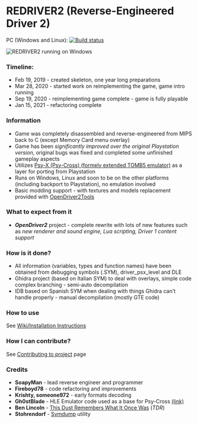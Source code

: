 # REDRIVER2 (Reverse-Engineered Driver 2)

PC (Windows and Linux):
[![Build status](https://ci.appveyor.com/api/projects/status/9abepvls6jexapqy/branch/master?svg=true)](https://ci.appveyor.com/project/SoapyMan/redriver2-10jm8/branch/master)

![REDRIVER2 running on Windows](https://i.ibb.co/2q1pp06/red2.png)

### Timeline: 
- Feb 19, 2019 - created skeleton, one year long preparations
- Mar 28, 2020 - started work on reimplementing the game, game intro running
- Sep 19, 2020 - reimplementing game complete - game is fully playable
- Jan 15, 2021 - refactoring complete

### Information
- Game was completely disassembled and reverse-engineered from MIPS back to C (except Memory Card menu overlay)
- Game has been *significantly improved over the original Playstation version*, original bugs was fixed and completed some unfinished gameplay aspects
- Utilizes [Psy-X (Psy-Cross) (formely extended TOMB5 emulator)](https://github.com/OpenDriver2/REDRIVER2/tree/master/src_rebuild/PsyX) as a layer for porting from Playstation
- Runs on Windows, Linux and soon to be on the other platforms (including backport to Playstation), no emulation involved
- Basic modding support - with textures and models replacement provided with [OpenDriver2Tools](https://github.com/OpenDriver2/OpenDriver2Tools)

### What to expect from it
- ***OpenDriver2*** project - complete rewrite with lots of new features such as *new renderer and sound engine, Lua scripting, Driver 1 content support*

### How is it done?
- All information (variables, types and function names) have been obtained from debugging symbols (.SYM), driver_psx_level and DLE
- Ghidra project (based on Italian SYM) to deal with overlays, simple code complex branching - semi-auto decompilation
- IDB based on Spanish SYM when dealing with things Ghidra can't handle properly - manual decompilation (mostly GTE code)

### How to use
See [Wiki/Installation Instructions](https://github.com/OpenDriver2/REDRIVER2/wiki/Installation-instructions)

### How I can contribute?
See [Contributing to project](https://github.com/OpenDriver2/REDRIVER2/wiki/Contributing-to-project) page

### Credits
- **SoapyMan** - lead reverse engineer and programmer
- **Fireboyd78** - code refactoring and improvements
- **Krishty, someone972** - early formats decoding
- **Gh0stBlade** - HLE Emulator code used as a base for Psy-Cross [(link)](https://github.com/TOMB5/TOMB5/tree/master/EMULATOR)
- **Ben Lincoln** - [This Dust Remembers What It Once Was](https://www.beneaththewaves.net/Software/This_Dust_Remembers_What_It_Once_Was.html) (*TDR*)
- **Stohrendorf** - [Symdump](https://github.com/stohrendorf/symdump) utility